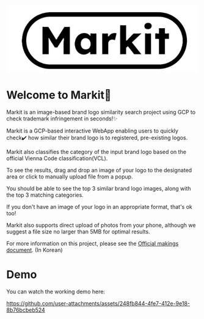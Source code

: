 ![Markit logo](https://github.com/hswon30/markit/blob/070455905658f00637200c1e4a2b33dc7f4338fb/markit_logo.jpg)

# Welcome to Markit🔎
Markit is an image-based brand logo similarity search project using GCP to check trademark infringement in seconds!✨

Markit is a GCP-based interactive WebApp enabling users to quickly check✔️ how similar their brand logo is to registered, pre-existing logos.

Markit also classifies the category of the input brand logo based on the official Vienna Code classification(VCL). 

To see the results, drag and drop an image of your logo to the designated area or click to manually upload file from a popup.

You should be able to see the top 3 similar brand logo images, along with the top 3 matching categories.

If you don't have an image of your logo in an appropriate format, that's ok too! 

Markit also supports direct upload of photos from your phone, although we suggest a file size no larger than 5MB for optimal results. 

For more information on this project, please see the [Official makings document](https://github.com/hswon30/markit/blob/795d8c45eecb902d6c7be88b540b637fad740d5a/GCP_markit_%EB%B0%9C%ED%91%9C_%EC%B5%9C%EC%A2%85.pptx.pdf). (In Korean)

# Demo


You can watch the working demo here:

https://github.com/user-attachments/assets/248fb844-4fe7-412e-9e18-8b76bcbeb524








